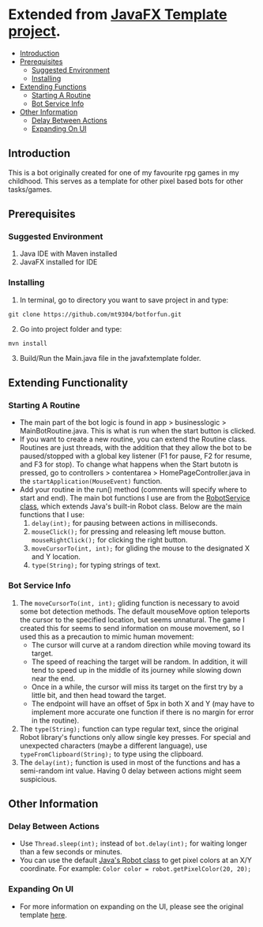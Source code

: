 # Extended from [JavaFX Template project](https://github.com/mt9304/javafxtemplate). 

- [Introduction](#introduction)
- [Prerequisites](#prerequisites)
	- [Suggested Environment](#suggested-environment)
	- [Installing](#installing)
- [Extending Functions](#extending-functionality)
	- [Starting A Routine](#starting-a-routine)
	- [Bot Service Info](#bot-service-info)
- [Other Information](#other-information)
	- [Delay Between Actions](#delay-between-actions)
	- [Expanding On UI](#expanding-on-ui)

## Introduction

This is a bot originally created for one of my favourite rpg games in my childhood. This serves as a template for other pixel based bots for other tasks/games. 

## Prerequisites

### Suggested Environment

1. Java IDE with Maven installed
2. JavaFX installed for IDE

### Installing
1. In terminal, go to directory you want to save project in and type: 
```
git clone https://github.com/mt9304/botforfun.git
```
2. Go into project folder and type: 
```
mvn install
```
3. Build/Run the Main.java file in the javafxtemplate folder. 

## Extending Functionality

### Starting A Routine

- The main part of the bot logic is found in app > businesslogic > MainBotRoutine.java. This is what is run when the start button is clicked. 
- If you want to create a new routine, you can extend the Routine class. Routines are just threads, with the addition that they allow the bot to be paused/stopped with a global key listener (F1 for pause, F2 for resume, and F3 for stop). To change what happens when the Start butotn is pressed, go to controllers > contentarea > HomePageController.java in the `startApplication(MouseEvent)` function. 
- Add your routine in the run() method (comments will specify where to start and end). The main bot functions I use are from the [RobotService class](#bot-service-info), which extends Java's built-in Robot class. Below are the main functions that I use: 
	1. `delay(int);` for pausing between actions in milliseconds. 
	2. `mouseClick();` for pressing and releasing left mouse button. `mouseRightClick();` for clicking the right button. 
	3. `moveCursorTo(int, int);` for gliding the mouse to the designated X and Y location. 
	4. `type(String);` for typing strings of text. 

### Bot Service Info

1. The `moveCursorTo(int, int);` gliding function is necessary to avoid some bot detection methods. The default mouseMove option teleports the cursor to the specified location, but seems unnatural. The game I created this for seems to send information on mouse movement, so I used this as a precaution to mimic human movement: 
	- The cursor will curve at a random direction while moving toward its target. 
	- The speed of reaching the target will be random. In addition, it will tend to speed up in the middle of its journey while slowing down near the end. 
	- Once in a while, the cursor will miss its target on the first try by a little bit, and then head toward the target. 
	- The endpoint will have an offset of 5px in both X and Y (may have to implement more accurate one function if there is no margin for error in the routine). 
2. The `type(String);` function can type regular text, since the original Robot library's functions only allow single key presses. For special and unexpected characters (maybe a different language), use `typeFromClipboard(String);` to type using the clipboard. 
3. The `delay(int);` function is used in most of the functions and has a semi-random int value. Having 0 delay between actions might seem suspicious. 

## Other Information

### Delay Between Actions

- Use `Thread.sleep(int);` instead of `bot.delay(int);` for waiting longer than a few seconds or minutes. 
- You can use the default [Java's Robot class](https://docs.oracle.com/javase/7/docs/api/java/awt/Robot.html) to get pixel colors at an X/Y coordinate. For example: `Color color = robot.getPixelColor(20, 20);`

### Expanding On UI

- For more information on expanding on the UI, please see the original template [here](https://github.com/mt9304/javafxtemplate). 
